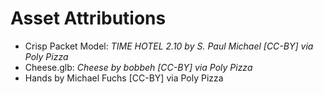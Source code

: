 # Asset Attributions
- Crisp Packet Model: *TIME HOTEL 2.10 by S. Paul Michael [CC-BY] via Poly 
  Pizza*
- Cheese.glb: *Cheese by bobbeh [CC-BY] via Poly Pizza*
- Hands by Michael Fuchs [CC-BY] via Poly Pizza